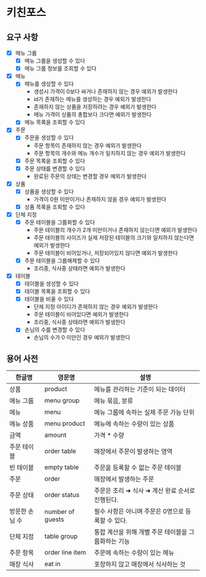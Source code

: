 # 키친포스

## 요구 사항

- [x] 메뉴 그룹
  - [x] 메뉴 그룹을 생성할 수 있다
  - [x] 메뉴 그룹 정보를 조회할 수 있다
- [x] 메뉴
  - [x] 메뉴를 생성할 수 있다
    - 생성시 가격이 0보다 싸거나 존재하지 않는 경우 예외가 발생한다 
    - id가 존재하는 메뉴를 생성하는 경우 예외가 발생한다
    - 존재하지 않는 상품을 저장하려는 경우 예외가 발생한다
    - 메뉴 가격이 상품의 총합보다 크다면 예외가 발생한다
  - [x] 메뉴 목록을 조회할 수 있다
- [x] 주문
  - [x] 주문을 생성할 수 있다
    - 주문 항목이 존재하지 않는 경우 예외가 발생한다
    - 주문 항목의 개수와 메뉴 개수가 일치하지 않는 경우 예외가 발생한다
  - [x] 주문 목록을 조회할 수 있다
  - [x] 주문 상태를 변경할 수 있다
    - 완료된 주문의 상태는 변경할 경우 예외가 발생한다
- [x] 상품
  - [x] 상품을 생성할 수 있다
    - 가격이 0원 미만이거나 존재하지 않을 경우 예외가 발생한다
  - [x] 상품 목록을 조회할 수 있다
- [x] 단체 지정
  - [x] 주문 테이블을 그룹화할 수 있다
    - 주문 테이블의 개수가 2개 미만이거나 존재하지 않는다면 예외가 발생한다
    - 주문 테이블의 사이즈가 실제 저장된 테이블의 크기와 일치하지 않는다면 예외가 발생한다
    - 주문 테이블이 비어있거나, 저장되어있지 않다면 예외가 발생한다
  - [x] 주문 테이블을 그룹해제할 수 있다
    - 조리중, 식사중 상태라면 예외가 발생한다
- [x] 테이블
  - [x] 테이블을 생성할 수 있다
  - [x] 테이블 목록을 조회할 수 있다
  - [x] 테이블을 비울 수 있다
    - 단체 지정 아이디가 존재하지 않는 경우 예외가 발생한다
    - 주문 테이블이 비어있다면 예외가 발생한다
    - 조리중, 식사중 상태라면 예외가 발생한다
  - [x] 손님의 수를 변경할 수 있다
    - 손님의 수가 0 미만인 경우 예외가 발생한다


## 용어 사전

| 한글명 | 영문명 | 설명 |
| --- | --- | --- |
| 상품 | product | 메뉴를 관리하는 기준이 되는 데이터 |
| 메뉴 그룹 | menu group | 메뉴 묶음, 분류 |
| 메뉴 | menu | 메뉴 그룹에 속하는 실제 주문 가능 단위 |
| 메뉴 상품 | menu product | 메뉴에 속하는 수량이 있는 상품 |
| 금액 | amount | 가격 * 수량 |
| 주문 테이블 | order table | 매장에서 주문이 발생하는 영역 |
| 빈 테이블 | empty table | 주문을 등록할 수 없는 주문 테이블 |
| 주문 | order | 매장에서 발생하는 주문 |
| 주문 상태 | order status | 주문은 조리 ➜ 식사 ➜ 계산 완료 순서로 진행된다. |
| 방문한 손님 수 | number of guests | 필수 사항은 아니며 주문은 0명으로 등록할 수 있다. |
| 단체 지정 | table group | 통합 계산을 위해 개별 주문 테이블을 그룹화하는 기능 |
| 주문 항목 | order line item | 주문에 속하는 수량이 있는 메뉴 |
| 매장 식사 | eat in | 포장하지 않고 매장에서 식사하는 것 |
